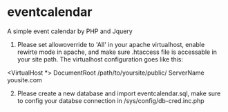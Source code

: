 eventcalendar
=============

A simple event calendar by PHP and Jquery 
1. Please set allowoverride to 'All' in your apache virtualhost, enable rewirte mode in apache, and make sure .htaccess file is accessable in your site path. The virtualhost configuration goes like this:

<VirtualHost *>
DocumentRoot /path/to/yoursite/public/
ServerName yousite.com 
</VirtualHost> 

2. Please create a new database and import eventcalendar.sql, make sure to config your databse connection in /sys/config/db-cred.inc.php
